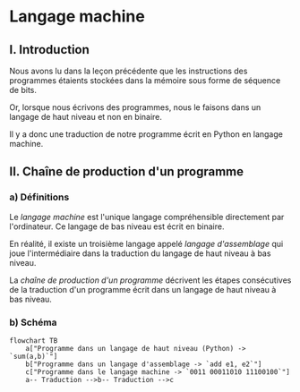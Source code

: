 # Langage machine

## I. Introduction

Nous avons lu dans la leçon précédente que les instructions des programmes étaients stockées dans la mémoire sous forme de séquence de bits.

Or, lorsque nous écrivons des programmes, nous le faisons dans un langage de haut niveau et non en binaire.

Il y a donc une traduction de notre programme écrit en Python en langage machine.

## II. Chaîne de production d'un programme

### a) Définitions

Le *langage machine* est l'unique langage compréhensible directement par l'ordinateur. Ce langage de bas niveau est écrit en binaire.

En réalité, il existe un troisième langage appelé *langage d'assemblage* qui joue l'intermédiaire dans la traduction du langage de haut niveau à bas niveau.

La *chaîne de production d'un programme* décrivent les étapes consécutives de la traduction d'un programme écrit dans un langage de haut niveau à bas niveau.

### b) Schéma

```mermaid
flowchart TB
    a["Programme dans un langage de haut niveau (Python) -> `sum(a,b)`"]
    b["Programme dans un langage d'assemblage -> `add e1, e2`"]
    c["Programme dans le langage machine -> `0011 00011010 11100100`"]
    a-- Traduction -->b-- Traduction -->c
```
